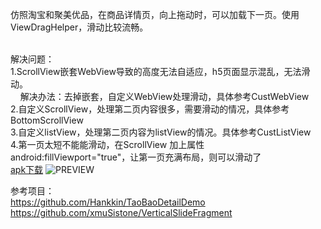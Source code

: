 仿照淘宝和聚美优品，在商品详情页，向上拖动时，可以加载下一页。使用ViewDragHelper，滑动比较流畅。<br><br>

解决问题：<br>
1.ScrollView嵌套WebView导致的高度无法自适应，h5页面显示混乱，无法滑动。<br>
&nbsp;&nbsp;&nbsp;&nbsp;解决办法：去掉嵌套，自定义WebView处理滑动，具体参考CustWebView<br>
2.自定义ScrollView，处理第二页内容很多，需要滑动的情况，具体参考BottomScrollView<br>
3.自定义listView，处理第二页内容为listView的情况。具体参考CustListView<br>
4.第一页太短不能能滑动，在ScrollView 加上属性 android:fillViewport="true"，让第一页充满布局，则可以滑动了<br>
[apk下载](https://github.com/leon-HM/TaoBaoDetailMock/raw/master/doc/app.apk)
![PREVIEW](doc/capture.gif)

参考项目：<br>
https://github.com/Hankkin/TaoBaoDetailDemo
<br>
https://github.com/xmuSistone/VerticalSlideFragment
